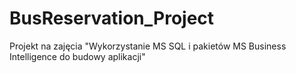 # BusReservation_Project
Projekt na zajęcia "Wykorzystanie MS SQL i pakietów MS Business Intelligence do budowy aplikacji"
